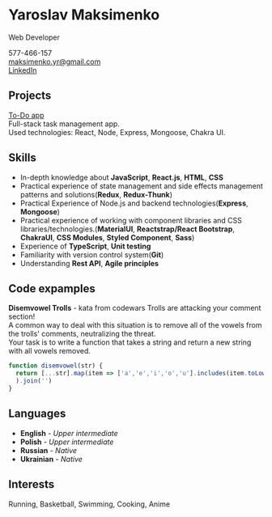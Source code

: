 # Yaroslav Maksimenko
Web Developer
 
577-466-157   
maksimenko.yr@gmail.com  
[LinkedIn](https://www.linkedin.com/in/yaroslav-maksimenko/)  

## Projects
[To-Do app](http://app.todo.maksimenkoyr.com/login)   
Full-stack task management app.  
Used technologies: React, Node, Express, Mongoose, Chakra UI. 

## Skills
- In-depth knowledge about __JavaScript__, __React.js__, __HTML__, __CSS__
- Practical experience of state management and side effects management patterns and solutions(__Redux__, __Redux-Thunk__)
- Practical Experience of Node.js and backend technologies(__Express__, __Mongoose__)  
- Practical experience of working with component libraries and CSS libraries/technologies.(__MaterialUI__, __Reactstrap/React Bootstrap__, __ChakraUI__, __CSS Modules__, __Styled   Component__, __Sass__)  
- Experience of __TypeScript__, __Unit testing__
- Familiarity with version control system(__Git__)
- Understanding __Rest API__, __Agile principles__ 

## Code expamples 
__Disemvowel Trolls__ - kata from codewars 
Trolls are attacking your comment section!  
A common way to deal with this situation is to remove all of the vowels from the trolls' comments, neutralizing the threat.  
Your task is to write a function that takes a string and return a new string with all vowels removed.
```javascript
function disemvowel(str) {
  return [...str].map(item => ['a','e','i','o','u'].includes(item.toLowerCase()) ? '' : item
  ).join('')
}
```
## Languages 
- __English__ - _Upper intermediate_   
- __Polish__ - _Upper intermediate_
- __Russian__ - _Native_
- __Ukrainian__ - _Native_

## Interests 
Running, Basketball, Swimming, Cooking, Anime  

